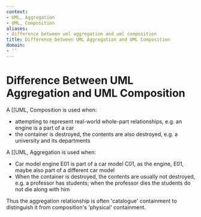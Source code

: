 ```yaml
---
context:
- UML, Aggregation
- UML, Composition
aliases:
- difference between uml aggregation and uml composition
title: Difference between UML Aggregation and UML Composition
domain:
- ''
---
```


# Difference Between UML Aggregation and UML Composition

A [[UML, Composition is used when:
- attempting to represent real-world whole-part relationships, e.g. an engine is a part of a car
- the container is destroyed, the contents are also destroyed, e.g. a university and its departments

A [[UML, Aggregation is used when:
- Car model engine E01 is part of a car model C01, as the engine, E01, maybe also part of a different car model
- When the container is destroyed, the contents are usually not destroyed, e.g. a professor has students; when the professor dies the students do not die along with him

Thus the aggregation relationship is often 'catalogue' containment to distinguish it from composition's 'physical' containment.
